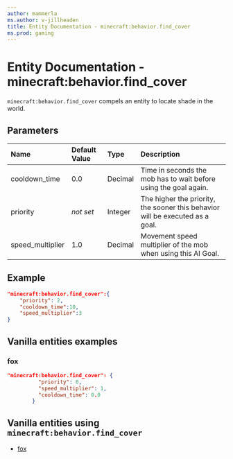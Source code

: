 ```yaml
---
author: mammerla
ms.author: v-jillheaden
title: Entity Documentation - minecraft:behavior.find_cover
ms.prod: gaming
---
```


# Entity Documentation - minecraft:behavior.find_cover

`minecraft:behavior.find_cover` compels an entity to locate shade in the world.

## Parameters

|Name |Default Value  |Type  |Description  |
|:----------|:----------|:----------|:----------|
|cooldown_time| 0.0| Decimal| Time in seconds the mob has to wait before using the goal again. |
|priority|*not set*|Integer|The higher the priority, the sooner this behavior will be executed as a goal.|
|speed_multiplier| 1.0| Decimal| Movement speed multiplier of the mob when using this AI Goal. |

## Example

```json
"minecraft:behavior.find_cover":{
    "priority": 2,
    "cooldown_time":10,
    "speed_multiplier":3
}
```

## Vanilla entities examples

### fox

```json
"minecraft:behavior.find_cover": {
          "priority": 0,
          "speed_multiplier": 1,
          "cooldown_time": 0.0
        }
```

## Vanilla entities using `minecraft:behavior.find_cover`

- [fox](../../../../Source/VanillaBehaviorPack_Snippets/entities/fox.md)
